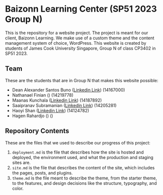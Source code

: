 # Baizonn Learning Center (SP51 2023 Group N)

This is the repository for a website project.
The project is meant for our client, Baizonn Learning.
We make use of a custom theme and the content management system of choice, WordPress.
This website is created by students of James Cook University Singapore, Group N of class CP3402 in SP51 2023.

## Team

These are the students that are in Group N that makes this website possible:
- Dean Alexander Santos Buno (<a href="https://www.linkedin.com/in/dean-alexander-bu%C3%B1o-68414526a/">Linkedin Link</a>) (14167000)
- Nathanael Finian (<a href=""></a>) (14219778)
- Maanas Kunchala (<a href="https://www.linkedin.com/in/maanas-kunchala-97b056275/">Linkedin Link</a>) (14187892)
- Saaipranav Subramanian (<a href="https://www.linkedin.com/in/saaipranav-subramanian-260356217">Linkedin Link</a>) (14205281)
- Haoyi Shan (<a href="https://www.linkedin.com/in/haoyi-shan-42a057275/">Linkedin Link</a>) (14124782)
- Hagen Rahardjo (<a href=""></a>) ()

## Repository Contents

These are the files that we used to describe our progress of this project:
1. `deployment.md` is the file that describes how the site is hosted and deployed, the environment used, and what the production and staging sites are.
2. `site.md` is the file that describes the content of the site, which includes the pages, posts, and plugins.
3. `theme.md` is the file meant to describe the theme, from the starter theme, to the features, and design decisions like the structure, typography, and color.